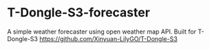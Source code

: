 # T-Dongle-S3-forecaster
A simple weather forecaster using open weather map API. Built for T-Dongle-S3 https://github.com/Xinyuan-LilyGO/T-Dongle-S3
